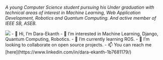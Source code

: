 _A young Computer Science student pursuing his Under graduation with technical areas of interest in Machine Learning, Web Application Development, Robotics and Quantum Computing. And active member of IEEE SB, ASEB._

<img src="https://github-readme-stats.vercel.app/api?username=Dara-Ekanth&&show_icons=true&title_color=ffffff&icon_color=bb2acf&text_color=daf7dc&bg_color=151515">
- 👋 Hi, I’m Dara-Ekanth  
- 👀 I’m interested in Machine Learning, Django, Quantum Computing, Robotics.  
- 🌱 I’m currently learning ROS.  
- 💞️ I’m looking to collaborate on open source projects.  
- 📫 You can reach me [here](https://www.linkedin.com/in/dara-ekanth-1b7681179/)  

<!---
Dara-Ekanth/Dara-Ekanth is a ✨ special ✨ repository because its `README.md` (this file) appears on your GitHub profile.
You can click the Preview link to take a look at your changes.
--->

